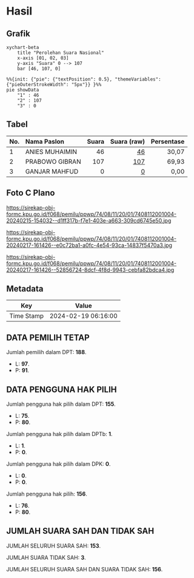 # Hasil

## Grafik

```mermaid
xychart-beta
    title "Perolehan Suara Nasional"
    x-axis [01, 02, 03]
    y-axis "Suara" 0 --> 107
    bar [46, 107, 0]
```

```mermaid
%%{init: {"pie": {"textPosition": 0.5}, "themeVariables": {"pieOuterStrokeWidth": "5px"}} }%%
pie showData
    "1" : 46
    "2" : 107
    "3" : 0
```

## Tabel

| No. | Nama Paslon    | Suara | Suara (raw) | Persentase |
|:--- |:-------------- | -----:| -----------:| ----------:|
| 1   | ANIES MUHAIMIN | 46    | [46][p-1]   | 30,07      |
| 2   | PRABOWO GIBRAN | 107   | [107][p-2]  | 69,93      |
| 3   | GANJAR MAHFUD  | 0     | [0][p-3]    | 0,00       |


[p-1]: https://github.com/gigit-pemilu/pemilu-2024/blob/main/pilpres/hitung-suara/sub/74-sulawesi-tenggara/sub/08-kolaka-utara/sub/11-pakue-utara/sub/2001-puundoho/sub/004-tps/sub/paslon-1.txt
[p-2]: https://github.com/gigit-pemilu/pemilu-2024/blob/main/pilpres/hitung-suara/sub/74-sulawesi-tenggara/sub/08-kolaka-utara/sub/11-pakue-utara/sub/2001-puundoho/sub/004-tps/sub/paslon-2.txt
[p-3]: https://github.com/gigit-pemilu/pemilu-2024/blob/main/pilpres/hitung-suara/sub/74-sulawesi-tenggara/sub/08-kolaka-utara/sub/11-pakue-utara/sub/2001-puundoho/sub/004-tps/sub/paslon-3.txt

## Foto C Plano

https://sirekap-obj-formc.kpu.go.id/f068/pemilu/ppwp/74/08/11/20/01/7408112001004-20240215-154032--d1ff317b-f7e1-403e-a663-309cd6745e50.jpg

https://sirekap-obj-formc.kpu.go.id/f068/pemilu/ppwp/74/08/11/20/01/7408112001004-20240217-161426--e0c72ba1-a0fc-4e54-93ca-14837f5470a3.jpg

https://sirekap-obj-formc.kpu.go.id/f068/pemilu/ppwp/74/08/11/20/01/7408112001004-20240217-161426--52856724-8dcf-4f8d-9943-cebfa82bdca4.jpg


## Metadata

| Key        | Value               |
| ---------- | ------------------- |
| Time Stamp | 2024-02-19 06:16:00 |


## DATA PEMILIH TETAP

Jumlah pemilih dalam DPT: **188**.
 * L: **97**.
 * P: **91**.

## DATA PENGGUNA HAK PILIH

Jumlah pengguna hak pilih dalam DPT: **155**.
 * L: **75**.
 * P: **80**.

Jumlah pengguna hak pilih dalam DPTb: **1**.
 * L: **1**.
 * P: **0**.

Jumlah pengguna hak pilih dalam DPK: **0**.
 * L: **0**.
 * P: **0**.

Jumlah pengguna hak pilih: **156**.
 * L: **76**.
 * P: **80**.

## JUMLAH SUARA SAH DAN TIDAK SAH

JUMLAH SELURUH SUARA SAH: **153**.

JUMLAH SUARA TIDAK SAH: **3**.

JUMLAH SELURUH SUARA SAH DAN SUARA TIDAK SAH: **156**.


